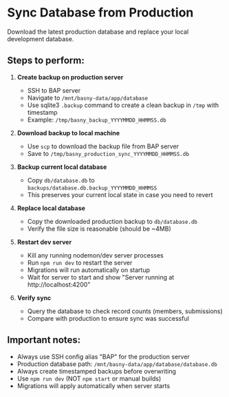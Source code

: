 # Sync Database from Production

Download the latest production database and replace your local development database.

## Steps to perform:

1. **Create backup on production server**
   - SSH to BAP server
   - Navigate to `/mnt/basny-data/app/database`
   - Use sqlite3 `.backup` command to create a clean backup in `/tmp` with timestamp
   - Example: `/tmp/basny_backup_YYYYMMDD_HHMMSS.db`

2. **Download backup to local machine**
   - Use `scp` to download the backup file from BAP server
   - Save to `/tmp/basny_production_sync_YYYYMMDD_HHMMSS.db`

3. **Backup current local database**
   - Copy `db/database.db` to `backups/database.db.backup_YYYYMMDD_HHMMSS`
   - This preserves your current local state in case you need to revert

4. **Replace local database**
   - Copy the downloaded production backup to `db/database.db`
   - Verify the file size is reasonable (should be ~4MB)

5. **Restart dev server**
   - Kill any running nodemon/dev server processes
   - Run `npm run dev` to restart the server
   - Migrations will run automatically on startup
   - Wait for server to start and show "Server running at http://localhost:4200"

6. **Verify sync**
   - Query the database to check record counts (members, submissions)
   - Compare with production to ensure sync was successful

## Important notes:
- Always use SSH config alias "BAP" for the production server
- Production database path: `/mnt/basny-data/app/database/database.db`
- Always create timestamped backups before overwriting
- Use `npm run dev` (NOT `npm start` or manual builds)
- Migrations will apply automatically when server starts
